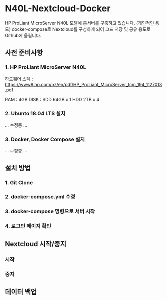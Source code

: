 # N40L-Nextcloud-Docker

HP ProLiant MicroServer N40L 모델에 홈서버를 구축하고 있습니다. (개인적인 용도)
docker-compose로 Nextcloud를 구성하게 되어 코드 저장 및 공유 용도로 Github에 올립니다.

## 사전 준비사항
### 1. HP ProLiant MicroServer N40L
하드웨어 스펙 : https://www8.hp.com/nz/en/pdf/HP_ProLiant_MicroServer_tcm_194_1127013.pdf

RAM : 4GB
DISK : SDD 64GB x 1
       HDD 2TB x 4

### 2. Ubunto 18.04 LTS 설치
... 수정중 ...

### 3. Docker, Docker Compose 설치
... 수정중 ...

## 설치 방법
### 1. Git Clone

### 2. docker-compose.yml 수정

### 3. docker-compose 명령으로 서버 시작

### 4. 로그인 페이지 확인

## Nextcloud 시작/중지

### 시작

### 중지

## 데이터 백업
